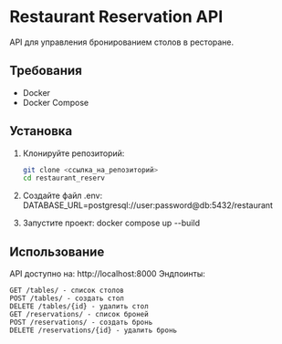 # Restaurant Reservation API

API для управления бронированием столов в ресторане.

## Требования
- Docker
- Docker Compose

## Установка
1. Клонируйте репозиторий:
   ```bash
   git clone <ссылка_на_репозиторий>
   cd restaurant_reserv

2. Создайте файл .env:
    DATABASE_URL=postgresql://user:password@db:5432/restaurant

3. Запустите проект:
    docker compose up --build

## Использование

API доступно на: http://localhost:8000
Эндпоинты:

    GET /tables/ - список столов
    POST /tables/ - создать стол
    DELETE /tables/{id} - удалить стол
    GET /reservations/ - список броней
    POST /reservations/ - создать бронь
    DELETE /reservations/{id} - удалить бронь